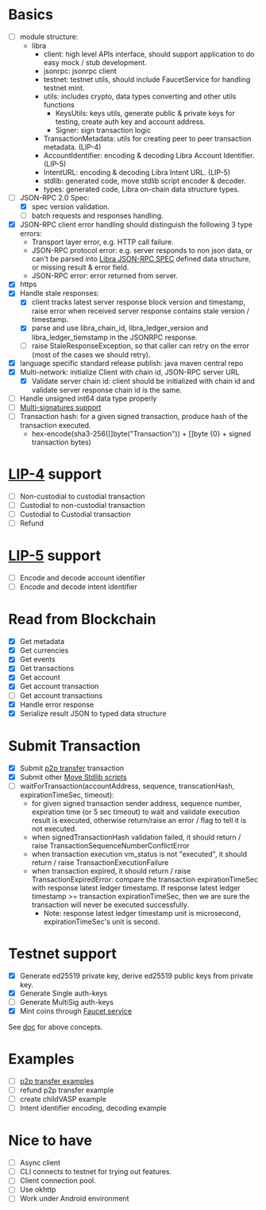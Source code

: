 
# Basics

- [ ] module structure:
  - libra
    - client: high level APIs interface, should support application to do easy mock / stub development.
    - jsonrpc: jsonrpc client
    - testnet: testnet utils, should include FaucetService for handling testnet mint.
    - utils: includes crypto, data types converting and other utils functions
        - KeysUtils: keys utils, generate public & private keys for testing, create auth key and account address.
        - Signer: sign transaction logic
    - TransactionMetadata: utils for creating peer to peer transaction metadata. (LIP-4)
    - AccountIdentifier: encoding & decoding Libra Account Identifier. (LIP-5)
    - IntentURL: encoding & decoding Libra Intent URL. (LIP-5)
    - stdlib: generated code, move stdlib script encoder & decoder.
    - types: generated code, Libra on-chain data structure types.
- [ ] JSON-RPC 2.0 Spec:
  - [x] spec version validation.
  - [ ] batch requests and responses handling.
- [x] JSON-RPC client error handling should distinguish the following 3 type errors:
  - Transport layer error, e.g. HTTP call failure.
  - JSON-RPC protocol error: e.g. server responds to non json data, or can't be parsed into [Libra JSON-RPC SPEC][1] defined data structure, or missing result & error field.
  - JSON-RPC error: error returned from server.
- [x] https
- [x] Handle stale responses:
  - [x] client tracks latest server response block version and timestamp, raise error when received server response contains stale version / timestamp.
  - [x] parse and use libra_chain_id, libra_ledger_version and libra_ledger_tiemstamp in the JSONRPC response.
  - [ ] raise StaleResponseException, so that caller can retry on the error (most of the cases we should retry).
- [x] language specific standard release publish: java maven central repo
- [x] Multi-network: initialize Client with chain id, JSON-RPC server URL
  - [x] Validate server chain id: client should be initialized with chain id and validate server response chain id is the same.
- [ ] Handle unsigned int64 data type properly
- [ ] [Multi-signatures support](https://github.com/libra/libra/blob/master/specifications/crypto/spec.md#multi-signatures)
- [ ] Transaction hash: for a given signed transaction, produce hash of the transaction executed.
  - hex-encode(sha3-256([]byte("Transaction")) + []byte {0} + signed transaction bytes)

# [LIP-4][7] support

- [ ] Non-custodial to custodial transaction
- [ ] Custodial to non-custodial transaction
- [ ] Custodial to Custodial transaction
- [ ] Refund

# [LIP-5][2] support

- [ ] Encode and decode account identifier
- [ ] Encode and decode intent identifier

# Read from Blockchain

- [x] Get metadata
- [x] Get currencies
- [x] Get events
- [x] Get transactions
- [x] Get account
- [x] Get account transaction
- [ ] Get account transactions
- [x] Handle error response
- [x] Serialize result JSON to typed data structure

# Submit Transaction

- [x] Submit [p2p transfer][3] transaction
- [x] Submit other [Move Stdlib scripts][4]
- [ ] waitForTransaction(accountAddress, sequence, transcationHash, expirationTimeSec, timeout):
  - for given signed transaction sender address, sequence number, expiration time (or 5 sec timeout) to wait and validate execution result is executed, otherwise return/raise an error / flag to tell it is not executed.
  - when signedTransactionHash validation failed, it should return / raise TransactionSequenceNumberConflictError
  - when transaction execution vm_status is not "executed", it should return / raise TransactionExecutionFailure
  - when transaction expired, it should return / raise TransactionExpiredError: compare the transaction expirationTimeSec with response latest ledger timestamp. If response latest ledger timestamp >= transaction expirationTimeSec, then we are sure the transaction will never be executed successfully.
    - Note: response latest ledger timestamp unit is microsecond, expirationTimeSec's unit is second.

# Testnet support

- [x] Generate ed25519 private key, derive ed25519 public keys from private key.
- [x] Generate Single auth-keys
- [ ] Generate MultiSig auth-keys
- [x] Mint coins through [Faucet service][6]

See [doc][5] for above concepts.

# Examples

- [ ] [p2p transfer examples](https://github.com/libra/lip/blob/master/lips/lip-4.md#transaction-examples)
- [ ] refund p2p transfer example
- [ ] create childVASP example
- [ ] Intent identifier encoding, decoding example

# Nice to have

- [ ] Async client
- [ ] CLI connects to testnet for trying out features.
- [ ] Client connection pool.
- [ ] Use okhttp
- [ ] Work under Android environment

[1]: https://github.com/libra/libra/blob/master/json-rpc/json-rpc-spec.md "Libra JSON-RPC SPEC"
[2]: https://github.com/libra/lip/blob/master/lips/lip-5.md "LIP-5"
[3]: https://github.com/libra/libra/blob/master/language/stdlib/transaction_scripts/doc/peer_to_peer_with_metadata.md "P2P Transafer"
[4]: https://github.com/libra/libra/tree/master/language/stdlib/transaction_scripts/doc "Move Stdlib scripts"
[5]: https://github.com/libra/libra/blob/master/client/libra-dev/README.md "Libra Client Dev Doc"
[6]: https://github.com/libra/libra/blob/master/json-rpc/docs/service_testnet_faucet.md "Faucet service"
[7]: https://github.com/libra/lip/blob/master/lips/lip-4.md "Transaction Metadata Specification"
